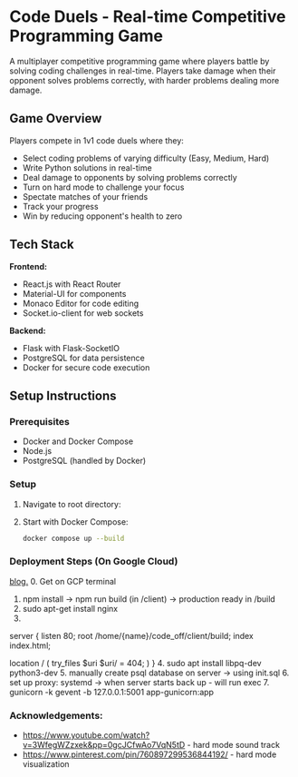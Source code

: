 # Code Duels - Real-time Competitive Programming Game

A multiplayer competitive programming game where players battle by solving coding challenges in real-time. Players take damage when their opponent solves problems correctly, with harder problems dealing more damage.

## Game Overview

Players compete in 1v1 code duels where they:
- Select coding problems of varying difficulty (Easy, Medium, Hard)
- Write Python solutions in real-time
- Deal damage to opponents by solving problems correctly 
- Turn on hard mode to challenge your focus
- Spectate matches of your friends
- Track your progress
- Win by reducing opponent's health to zero

## Tech Stack

**Frontend:**
- React.js with React Router
- Material-UI for components
- Monaco Editor for code editing
- Socket.io-client for web sockets

**Backend:**
- Flask with Flask-SocketIO
- PostgreSQL for data persistence
- Docker for secure code execution

## Setup Instructions

### Prerequisites
- Docker and Docker Compose
- Node.js 
- PostgreSQL (handled by Docker)

### Setup

1. Navigate to root directory:

2. Start with Docker Compose:
   ```bash
   docker compose up --build
   ```

### Deployment Steps (On Google Cloud)
[blog.](https://blog.miguelgrinberg.com/post/how-to-deploy-a-react--flask-project)
0. Get on GCP terminal
1. npm install -> npm run build (in /client) -> production ready in /build
2. sudo apt-get install nginx
3. 
server {
  listen 80;
  root /home/{name}/code_off/client/build;
  index index.html;

  location / (
    try_files $uri $uri/ = 404;
  )
}
4. sudo apt install libpq-dev python3-dev
5. manually create psql database on server -> using init.sql
6. set up proxy: systemd -> when server starts back up - will run exec
7. gunicorn -k gevent -b 127.0.0.1:5001 app-gunicorn:app

### Acknowledgements:
- https://www.youtube.com/watch?v=3WfegWZzxek&pp=0gcJCfwAo7VqN5tD - hard mode sound track
- https://www.pinterest.com/pin/760897299536844192/ - hard mode visualization
